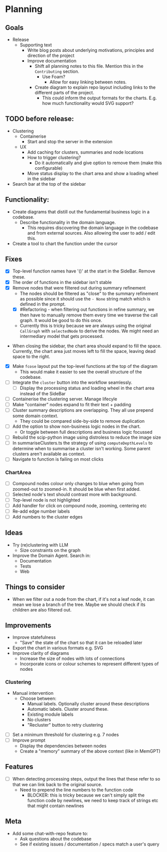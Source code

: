# Planning

## Goals

- Release
  - Supporting text
    - Write blog posts about underlying motivations, principles and direction of the project
    - Improve documentation
      - Shift all planning notes to this file. Mention this in the `Contributing` section.
        - Use Foam?
          - Allow for easy linking between notes.
      - Create diagram to explain repo layout including links to the different parts of the project.
        - This could inform the output formats for the charts. E.g. how much functionality would SVG support?

## TODO before release:

- Clustering
  - Containerise
    - Start and stop the server in the extension
  - UX
    - Add caching for clusters, summaries and node locations
    - How to trigger clustering?
      - Do it automatically and give option to remove them (make this configurable)
    - Move status display to the chart area and show a loading wheel in the sidebar
- Search bar at the top of the sidebar

## Functionality:

- Create diagrams that distill out the fundamental business logic in a codebase.
  - Describe functionality in the domain language.
    - This requires discovering the domain language in the codebase and from external sources. Also allowing the user to add / edit this.
- Create a tool to chart the function under the cursor

## Fixes

- [x] Top-level function names have '()' at the start in the SideBar. Remove these.
- [x] The order of functions in the sidebar isn't stable
- [x] Remove nodes that were filtered out during summary refinement
  - The nodes should be filtered as "close" to the summary refinement as possible since it should use the `- None` string match which is defined in the prompt.
  - [x] #Refactoring - when filtering out functions in refine summary, we then have to manually remove them every time we traverse the call graph. It would be good to do this once.
  - Currently this is tricky because we are always using the original `CallGraph` with `selectedNode` to derive the nodes. We might need an intermediary model that gets processed.
- When closing the sidebar, the chart area should expand to fill the space. Currently, the chart area just moves left to fill the space, leaving dead space to the right.
- [x] Make `fcose` layout put the top-level functions at the top of the diagram
  - This would make it easier to see the overall structure of the codebase.
- [ ] Integrate the `cluster` button into the workflow seamlessly.
  - [ ] Display the processing status and loading wheel in the chart area instead of the SideBar
- [ ] Containerise the clustering server. Manage lifecyle
- [ ] Make "container" nodes expand to fit their text + padding
- [ ] Cluster summary descriptions are overlapping. They all use prepend some domain context.
  - They could be compared side-by-side to remove duplication
- [ ] Add the option to show non-business logic nodes in the chart.
  - Or toggle between full descriptions and business logic focussed
- [ ] Rebuild the scip-python image using distroless to reduce the image size
- [ ] In summariseClusters.ts the strategy of using `computeDepthLevels` to determine when to summarise a cluster isn't working. Some parent clusters aren't available as context.
- [ ] Navigate to function is failing on most clicks

### ChartArea

- [ ] Compound nodes colour only changes to blue when going from zoomed-out to zoomed-in. It should be blue when first added.
- [ ] Selected node's text should contrast more with background.
- [ ] Top-level node is not highlighted
- [ ] Add handler for click on compound node, zooming, centering etc
- [ ] Re-add edge number labels
- [ ] Add numbers to the cluster edges

## Ideas

- Try (re)clustering with LLM
  - Size constraints on the graph
- Improve the Domain Agent. Search in:
  - Documentation
  - Tests
  - Web

## Things to consider

- When we filter out a node from the chart, if it's not a leaf node, it can mean we lose a branch of the tree. Maybe we should check if its children are also filtered out.

## Improvements

- Improve statefulness
  - "Save" the state of the chart so that it can be reloaded later
- Export the chart in various formats e.g. SVG
- Improve clarity of diagrams
  - Increase the size of nodes with lots of connections
  - Incorporate icons or colour schemes to represent different types of nodes

### Clustering

- Manual intervention
  - Choose between:
    - Manual labels. Optionally cluster around these descriptions
    - Automatic labels. Cluster around these.
    - Existing module labels
    - No clusters
    - "Recluster" button to retry clustering
- [ ] Set a minimum threshold for clustering e.g. 7 nodes
- [ ] Improve prompt
  - Display the dependencies between nodes
  - Create a "memory" summary of the above context (like in MemGPT)

## Features

- [ ] When detecting processing steps, output the lines that these refer to so that we can link back to the original source.
  - Need to prepend the line numbers to the function code
    - BLOCKER: this is tricky because we can't simply split the function code by newlines, we need to keep track of strings etc that might contain newlines

## Meta

- Add some chat-with-repo feature to:
  - Ask questions about the codebase
  - See if existing issues / documentation / specs match a user's query
